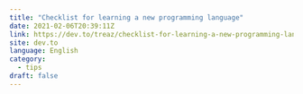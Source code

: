 ```yaml
---
title: "Checklist for learning a new programming language"
date: 2021-02-06T20:39:11Z
link: https://dev.to/treaz/checklist-for-learning-a-new-programming-language-5g67?utm_medium=RSS&utm_source=news.12bit.vn
site: dev.to
language: English
category:
  - tips
draft: false
---
```

